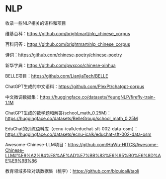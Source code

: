 # NLP
收录一些NLP相关的语料和项目

维基百科：https://github.com/brightmart/nlp_chinese_corpus 

百科问答：https://github.com/brightmart/nlp_chinese_corpus

诗词：https://github.com/chinese-poetry/chinese-poetry

新华字典：https://github.com/pwxcoo/chinese-xinhua

BELLE项目：https://github.com/LianjiaTech/BELLE

ChatGPT生成的中文语料：https://github.com/PlexPt/chatgpt-corpus

中文微调数据集：https://huggingface.co/datasets/YeungNLP/firefly-train-1.1M

ChatGPT生成的数学题和解答(school_math_0.25M)：https://huggingface.co/datasets/BelleGroup/school_math_0.25M

EduChat的训练语料库（ecnu-icalk/educhat-sft-002-data-osm）：https://huggingface.co/datasets/ecnu-icalk/educhat-sft-002-data-osm

Awesome-Chinese-LLM项目：https://github.com/HqWu-HITCS/Awesome-Chinese-LLM#%E9%A2%84%E8%AE%AD%E7%BB%83%E6%95%B0%E6%8D%AE%E9%9B%86

教育领域多轮对话数据集（桃李）：https://github.com/blcuicall/taoli
